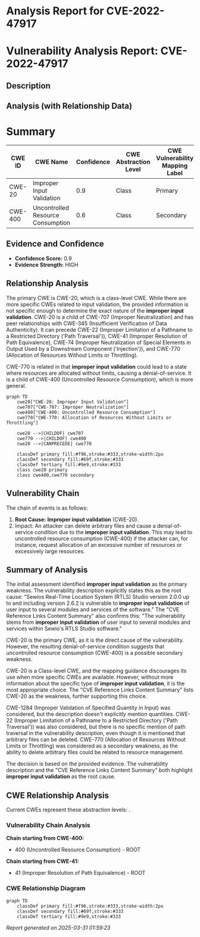 # Analysis Report for CVE-2022-47917

# Vulnerability Analysis Report: CVE-2022-47917

## Description



## Analysis (with Relationship Data)

# Summary
| CWE ID | CWE Name | Confidence | CWE Abstraction Level | CWE Vulnerability Mapping Label | CWE-Vulnerability Mapping Notes |
|---|---|---|---|---|---|
| CWE-20 | Improper Input Validation | 0.9 | Class | Primary | Allowed-with-Review |
| CWE-400 | Uncontrolled Resource Consumption | 0.6 | Class | Secondary | Allowed |

## Evidence and Confidence

*   **Confidence Score:** 0.9
*   **Evidence Strength:** HIGH

## Relationship Analysis
The primary CWE is CWE-20, which is a class-level CWE. While there are more specific CWEs related to input validation, the provided information is not specific enough to determine the exact nature of the **improper input validation**. CWE-20 is a child of CWE-707 (Improper Neutralization) and has peer relationships with CWE-345 (Insufficient Verification of Data Authenticity). It can precede CWE-22 (Improper Limitation of a Pathname to a Restricted Directory ('Path Traversal')), CWE-41 (Improper Resolution of Path Equivalence), CWE-74 (Improper Neutralization of Special Elements in Output Used by a Downstream Component ('Injection')), and CWE-770 (Allocation of Resources Without Limits or Throttling).

CWE-770 is related in that **improper input validation** could lead to a state where resources are allocated without limits, causing a denial-of-service. It is a child of CWE-400 (Uncontrolled Resource Consumption), which is more general.

```mermaid
graph TD
    cwe20["CWE-20: Improper Input Validation"]
    cwe707["CWE-707: Improper Neutralization"]
    cwe400["CWE-400: Uncontrolled Resource Consumption"]
    cwe770["CWE-770: Allocation of Resources Without Limits or Throttling"]

    cwe20 -->|CHILDOF| cwe707
    cwe770 -->|CHILDOF| cwe400
    cwe20 -->|CANPRECEDE| cwe770

    classDef primary fill:#f96,stroke:#333,stroke-width:2px
    classDef secondary fill:#69f,stroke:#333
    classDef tertiary fill:#9e9,stroke:#333
    class cwe20 primary
    class cwe400,cwe770 secondary
```

## Vulnerability Chain
The chain of events is as follows:
1.  **Root Cause:** **Improper input validation** (CWE-20).
2.  Impact: An attacker can delete arbitrary files and cause a denial-of-service condition due to the **improper input validation**. This may lead to uncontrolled resource consumption (CWE-400) if the attacker can, for instance, request allocation of an excessive number of resources or excessively large resources.

## Summary of Analysis
The initial assessment identified **improper input validation** as the primary weakness. The vulnerability description explicitly states this as the root cause: "Sewios Real-Time Location System (RTLS) Studio version 2.0.0 up to and including version 2.6.2 is vulnerable to **improper input validation** of user input to several modules and services of the software." The "CVE Reference Links Content Summary" also confirms this: "The vulnerability stems from **improper input validation** of user input to several modules and services within Sewio's RTLS Studio software."

CWE-20 is the primary CWE, as it is the direct cause of the vulnerability. However, the resulting denial-of-service condition suggests that uncontrolled resource consumption (CWE-400) is a possible secondary weakness.

CWE-20 is a Class-level CWE, and the mapping guidance discourages its use when more specific CWEs are available. However, without more information about the specific type of **improper input validation**, it is the most appropriate choice. The "CVE Reference Links Content Summary" lists CWE-20 as the weakness, further supporting this choice.

CWE-1284 (Improper Validation of Specified Quantity in Input) was considered, but the description doesn't explicitly mention quantities. CWE-22 (Improper Limitation of a Pathname to a Restricted Directory ('Path Traversal')) was also considered, but there is no specific mention of path traversal in the vulnerability description, even though it is mentioned that arbitrary files can be deleted. CWE-770 (Allocation of Resources Without Limits or Throttling) was considered as a secondary weakness, as the ability to delete arbitrary files could be related to resource management.

The decision is based on the provided evidence. The vulnerability description and the "CVE Reference Links Content Summary" both highlight **improper input validation** as the root cause.


## CWE Relationship Analysis

Current CWEs represent these abstraction levels: .


### Vulnerability Chain Analysis

**Chain starting from CWE-400:**
- 400 (Uncontrolled Resource Consumption) - ROOT


**Chain starting from CWE-41:**
- 41 (Improper Resolution of Path Equivalence) - ROOT



### CWE Relationship Diagram

```mermaid
graph TD
    classDef primary fill:#f96,stroke:#333,stroke-width:2px
    classDef secondary fill:#69f,stroke:#333
    classDef tertiary fill:#9e9,stroke:#333
```



*Report generated on 2025-03-31 01:59:23*
